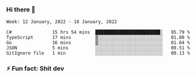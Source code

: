 ### Hi there 👋
<!--START_SECTION:waka-->
```text
Week: 12 January, 2022 - 18 January, 2022

C#               15 hrs 54 mins  ████████████████████████░   95.79 % 
TypeScript       17 mins         ▒░░░░░░░░░░░░░░░░░░░░░░░░   01.80 % 
Go               16 mins         ▒░░░░░░░░░░░░░░░░░░░░░░░░   01.64 % 
JSON             5 mins          ░░░░░░░░░░░░░░░░░░░░░░░░░   00.51 % 
GitIgnore file   1 min           ░░░░░░░░░░░░░░░░░░░░░░░░░   00.13 % 
```
<!--END_SECTION:waka-->
<!--
**TG4LAaron/TG4LAaron** is a ✨ _special_ ✨ repository because its `README.md` (this file) appears on your GitHub profile.

Here are some ideas to get you started:

- 🔭 I’m currently working on ...
- 🌱 I’m currently learning ...
- 👯 I’m looking to collaborate on ...
- 🤔 I’m looking for help with ...
- 💬 Ask me about ...
- 📫 How to reach me: ...
- 😄 Pronouns: ...
- ⚡ Fun fact: ...
-->
### ⚡ Fun fact: Shit dev
